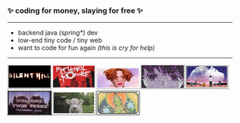 ### ✨ coding for money, slaying for free ✨
---
- backend java *(spring\*)* dev
- low-end tiny code / tiny web
- want to code for fun again *(this is cry for help)*
---
![stamp](./img/001.png)![stamp](./img/002.png)![stamp](./img/004.png)![stamp](./img/005.png)![stamp](./img/006.gif)![stamp](./img/007.jpg)![stamp](./img/008.png)![stamp](./img/009.jpg)
